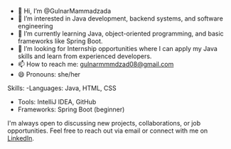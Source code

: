 - 👋 Hi, I’m @GulnarMammadzada
- 👀 I’m interested in Java development, backend systems, and software engineering
- 🌱 I’m currently learning Java, object-oriented programming, and basic frameworks like Spring Boot.
- 💞️ I’m looking for Internship opportunities where I can apply my Java skills and learn from experienced developers.
- 📫 How to reach me: gulnarmmmdzad08@gmail.com
- 😄 Pronouns: she/her


Skills:
-Languages: Java, HTML, CSS
- Tools: IntelliJ IDEA, GitHub
- Frameworks: Spring Boot (beginner)

I'm always open to discussing new projects, collaborations, or job opportunities. Feel free to reach out via email or connect with me on [LinkedIn](https://www.linkedin.com/in/gulnar-mammadzada-058825288/).


<!---
GulnarMammadzada/GulnarMammadzada is a ✨ special ✨ repository because its `README.md` (this file) appears on your GitHub profile.
You can click the Preview link to take a look at your changes.
--->
